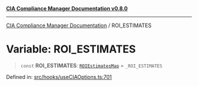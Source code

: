 [**CIA Compliance Manager Documentation v0.8.0**](../README.md)

***

[CIA Compliance Manager Documentation](../globals.md) / ROI\_ESTIMATES

# Variable: ROI\_ESTIMATES

> `const` **ROI\_ESTIMATES**: [`ROIEstimatesMap`](../interfaces/ROIEstimatesMap.md) = `_ROI_ESTIMATES`

Defined in: [src/hooks/useCIAOptions.ts:701](https://github.com/Hack23/cia-compliance-manager/blob/78912779fad2796d4afcf9e0a863cca80a66b25f/src/hooks/useCIAOptions.ts#L701)
